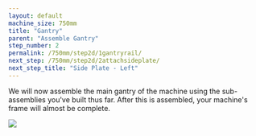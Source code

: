 ```yaml
---
layout: default
machine_size: 750mm
title: "Gantry"
parent: "Assemble Gantry"
step_number: 2
permalink: /750mm/step2d/1gantryrail/
next_step: /750mm/step2d/2attachsideplate/
next_step_title: "Side Plate - Left"
---
```

We will now assemble the main gantry of the machine using the sub-assemblies you've built thus far. After this is assembled, your machine's frame will almost be complete.

<img src="../../step2/photo/P4210454jpg18.jpg">
